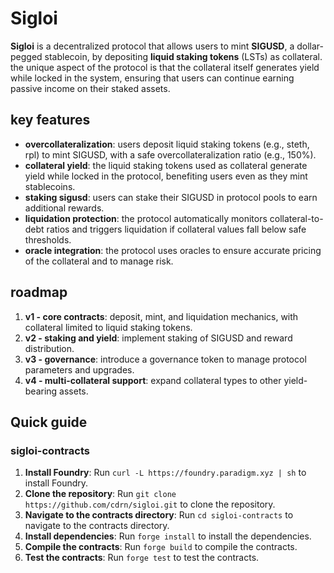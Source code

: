 # Sigloi 

**Sigloi** is a decentralized protocol that allows users to mint **SIGUSD**, a dollar-pegged stablecoin, by depositing **liquid staking tokens** (LSTs) as collateral. the unique aspect of the protocol is that the collateral itself generates yield while locked in the system, ensuring that users can continue earning passive income on their staked assets.

## key features
- **overcollateralization**: users deposit liquid staking tokens (e.g., steth, rpl) to mint SIGUSD, with a safe overcollateralization ratio (e.g., 150%).
- **collateral yield**: the liquid staking tokens used as collateral generate yield while locked in the protocol, benefiting users even as they mint stablecoins.
- **staking sigusd**: users can stake their SIGUSD in protocol pools to earn additional rewards.
- **liquidation protection**: the protocol automatically monitors collateral-to-debt ratios and triggers liquidation if collateral values fall below safe thresholds.
- **oracle integration**: the protocol uses oracles to ensure accurate pricing of the collateral and to manage risk.

## roadmap
1. **v1 - core contracts**: deposit, mint, and liquidation mechanics, with collateral limited to liquid staking tokens.
2. **v2 - staking and yield**: implement staking of SIGUSD and reward distribution.
3. **v3 - governance**: introduce a governance token to manage protocol parameters and upgrades.
4. **v4 - multi-collateral support**: expand collateral types to other yield-bearing assets.


## Quick guide

### sigloi-contracts
1. **Install Foundry**: Run `curl -L https://foundry.paradigm.xyz | sh` to install Foundry.
2. **Clone the repository**: Run `git clone https://github.com/cdrn/sigloi.git` to clone the repository.
3. **Navigate to the contracts directory**: Run `cd sigloi-contracts` to navigate to the contracts directory.
4. **Install dependencies**: Run `forge install` to install the dependencies.
5. **Compile the contracts**: Run `forge build` to compile the contracts.
6. **Test the contracts**: Run `forge test` to test the contracts.


